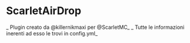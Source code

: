 # ScarletAirDrop

_ Plugin creato da @killernikmaxi per @ScarletMC_
_ Tutte le informazioni inerenti ad esso le trovi in config.yml_
